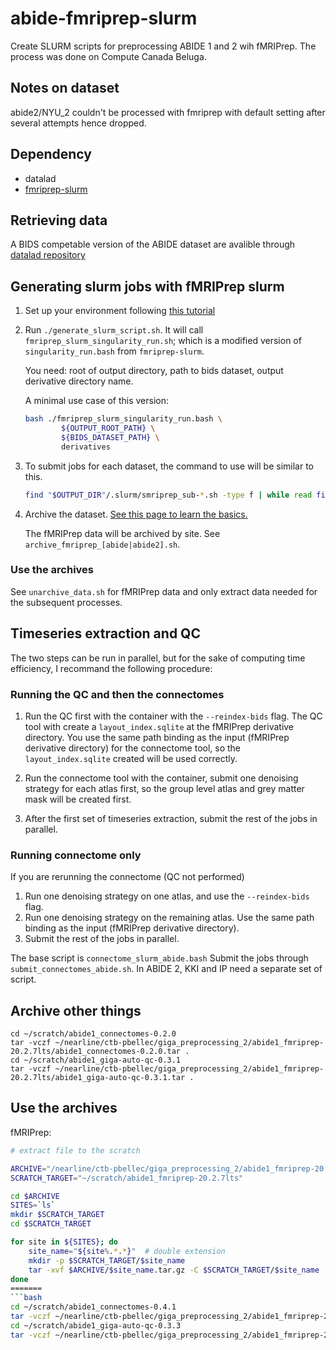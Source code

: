 # abide-fmriprep-slurm

Create SLURM scripts for preprocessing ABIDE 1 and 2 wih fMRIPrep.
The process was done on Compute Canada Beluga.

## Notes on dataset

abide2/NYU_2 couldn't be processed with fmriprep with default setting after several attempts hence dropped.


## Dependency

- datalad
- [fmriprep-slurm](https://simexp-documentation.readthedocs.io/en/latest/giga_preprocessing/preprocessing.html)

## Retrieving data

A BIDS competable version of the ABIDE dataset are avalible through [datalad repository](http://datasets.datalad.org/)

## Generating slurm jobs with fMRIPrep slurm

1. Set up your environment following [this tutorial](https://simexp-documentation.readthedocs.io/en/latest/giga_preprocessing/preprocessing.html)

2. Run `./generate_slurm_script.sh`. It will call `fmriprep_slurm_singularity_run.sh`; which is a modified version of `singularity_run.bash` from `fmriprep-slurm`.

    You need: root of output directory, path to bids dataset, output derivative directory name.

    A minimal use case of this version:

    ```bash
    bash ./fmriprep_slurm_singularity_run.bash \
            ${OUTPUT_ROOT_PATH} \
            ${BIDS_DATASET_PATH} \
            derivatives
    ```

3. To submit jobs for each dataset, the command to use will be similar to this.

    ```bash
    find "$OUTPUT_DIR"/.slurm/smriprep_sub-*.sh -type f | while read file; do sbatch "$file"; done
    ```

4. Archive the dataset. [See this page to learn the basics.](https://simexp-documentation.readthedocs.io/en/latest/alliance_canada/tape.html)

    The fMRIPrep data will be archived by site.
    See `archive_fmriprep_[abide|abide2].sh`.

### Use the archives

See `unarchive_data.sh` for fMRIPrep data and only extract data needed for the subsequent processes.

## Timeseries extraction and QC

The two steps can be run in parallel, but for the sake of computing time efficiency, I recommand the following procedure:

### Running the QC and then the connectomes

1. Run the QC first with the container with the `--reindex-bids` flag. The QC tool with create a `layout_index.sqlite` at the fMRIPrep derivative directory.
    You use the same path binding as the input (fMRIPrep derivative directory) for the connectome tool, so the `layout_index.sqlite` created will be used correctly.

2. Run the connectome tool with the container, submit one denoising strategy for each atlas first, so the group level atlas and grey matter mask will be created first.

3. After the first set of timeseries extraction, submit the rest of the jobs in parallel.

### Running connectome only

If you are rerunning the connectome (QC not performed)

1. Run one denoising strategy on one atlas, and use the `--reindex-bids` flag.
2. Run one denoising strategy on the remaining atlas. Use the same path binding as the input (fMRIPrep derivative directory).
3. Submit the rest of the jobs in parallel.

The base script is `connectome_slurm_abide.bash`
Submit the jobs through `submit_connectomes_abide.sh`.
In ABIDE 2, KKI and IP need a separate set of script.

## Archive other things

```
cd ~/scratch/abide1_connectomes-0.2.0
tar -vczf ~/nearline/ctb-pbellec/giga_preprocessing_2/abide1_fmriprep-20.2.7lts/abide1_connectomes-0.2.0.tar .
cd ~/scratch/abide1_giga-auto-qc-0.3.1
tar -vczf ~/nearline/ctb-pbellec/giga_preprocessing_2/abide1_fmriprep-20.2.7lts/abide1_giga-auto-qc-0.3.1.tar .
```

## Use the archives

fMRIPrep:

```bash
# extract file to the scratch

ARCHIVE="/nearline/ctb-pbellec/giga_preprocessing_2/abide1_fmriprep-20.2.7lts/abide1_fmriprep-20.2.7lts"
SCRATCH_TARGET="~/scratch/abide1_fmriprep-20.2.7lts"

cd $ARCHIVE
SITES=`ls`
mkdir $SCRATCH_TARGET
cd $SCRATCH_TARGET

for site in ${SITES}; do
    site_name="${site%.*.*}"  # double extension
    mkdir -p $SCRATCH_TARGET/$site_name
    tar -xvf $ARCHIVE/$site_name.tar.gz -C $SCRATCH_TARGET/$site_name
done
=======
```bash
cd ~/scratch/abide1_connectomes-0.4.1
tar -vczf ~/nearline/ctb-pbellec/giga_preprocessing_2/abide1_fmriprep-20.2.7lts/abide1_connectomes-0.4.1.tar.gz .
cd ~/scratch/abide1_giga-auto-qc-0.3.3
tar -vczf ~/nearline/ctb-pbellec/giga_preprocessing_2/abide1_fmriprep-20.2.7lts/abide1_giga-auto-qc-0.3.3.tar.gz .
```
